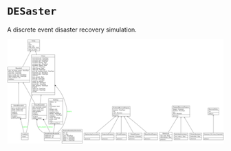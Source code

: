 # `DESaster` 
A discrete event disaster recovery simulation.

![DESaster object diagram](classes_desaster.png "Object diagram of DESaster")


